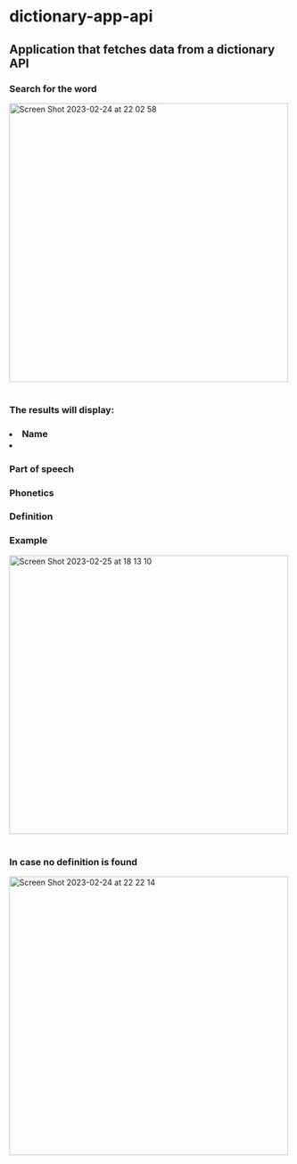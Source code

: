 # dictionary-app-api
## Application that fetches data from a dictionary API

### Search for the word<br>
<img width="500" alt="Screen Shot 2023-02-24 at 22 02 58" src="https://user-images.githubusercontent.com/107240729/221344717-fdf82292-264e-4469-bd02-4a753eda5055.png">
<br><br>

### The results will display:<br>
### <li>Name<li>
### Part of speech<br>
### Phonetics<br>
### Definition<br>
### Example<br>
<img width="500" alt="Screen Shot 2023-02-25 at 18 13 10" src="https://user-images.githubusercontent.com/107240729/221344723-1057ad1f-f389-4ab5-a319-2719bdafb854.png">
<br><br>

### In case no definition is found<br>
<img width="500" alt="Screen Shot 2023-02-24 at 22 22 14" src="https://user-images.githubusercontent.com/107240729/221344726-233066b4-75df-43a2-9e41-3bea5fec6b9f.png">
